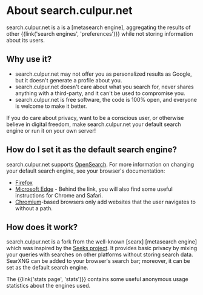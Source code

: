 # About search.culpur.net

search.culpur.net is a is a [metasearch engine], aggregating the results of other
{{link('search engines', 'preferences')}} while not storing information about
its users.

## Why use it?

- search.culpur.net may not offer you as personalized results as Google, but it doesn't
  generate a profile about you.
- search.culpur.net doesn't care about what you search for, never shares anything with a
  third-party, and it can't be used to compromise you.
- search.culpur.net is free software, the code is 100% open, and everyone is welcome to
  make it better.

If you do care about privacy, want to be a conscious user, or otherwise believe
in digital freedom, make search.culpur.net your default search engine or run it on your
own server!


## How do I set it as the default search engine?

search.culpur.net supports [OpenSearch].  For more information on changing your default
search engine, see your browser's documentation:

- [Firefox]
- [Microsoft Edge] - Behind the link, you will also find some useful instructions
  for Chrome and Safari.
- [Chromium]-based browsers only add websites that the user navigates to without
  a path.


## How does it work?

search.culpur.net is a fork from the well-known [searx] [metasearch engine] which was
inspired by the [Seeks project].  It provides basic privacy by mixing your
queries with searches on other platforms without storing search data.  SearXNG
can be added to your browser's search bar; moreover, it can be set as the
default search engine.

The {{link('stats page', 'stats')}} contains some useful anonymous usage
statistics about the engines used.

[Culpur.net]: https://culpur.net
[Element.Culpur.net]: https://element.culpur.net
[Search.Culpur.net]: https://search.culpur.net
[#searxng:matrix.org]: https://matrix.to/#/#searxng:matrix.org
[Weblate]: https://weblate.bubu1.eu/projects/searxng/
[Seeks project]: https://beniz.github.io/seeks/
[OpenSearch]: https://github.com/dewitt/opensearch/blob/master/opensearch-1-1-draft-6.md
[Firefox]: https://support.mozilla.org/en-US/kb/add-or-remove-search-engine-firefox
[Microsoft Edge]: https://support.microsoft.com/en-us/help/4028574/microsoft-edge-change-the-default-search-engine
[Chromium]: https://www.chromium.org/tab-to-search
